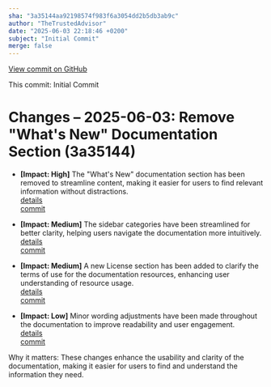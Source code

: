 ```yaml
---
sha: "3a35144aa92198574f983f6a3054dd2b5db3ab9c"
author: "TheTrustedAdvisor"
date: "2025-06-03 22:18:46 +0200"
subject: "Initial Commit"
merge: false
---
```


[View commit on GitHub](https://github.com/TheTrustedAdvisor/FabricAdoptionFramework/commit/3a35144aa92198574f983f6a3054dd2b5db3ab9c)

This commit: Initial Commit

# Changes – 2025-06-03: Remove "What's New" Documentation Section (3a35144)

- **[Impact: High]** The "What's New" documentation section has been removed to streamline content, making it easier for users to find relevant information without distractions.  
   [details](/docs/about/changes/2025-06-03-5a7d4f72ccbbd73c700b77c1b485216d1e29c0ea.md)  
   [commit](https://github.com/TheTrustedAdvisor/FabricAdoptionFramework/commit/3a35144aa92198574f983f6a3054dd2b5db3ab9c)

- **[Impact: Medium]** The sidebar categories have been streamlined for better clarity, helping users navigate the documentation more intuitively.  
   [details](/docs/about/changes/2025-08-07-428a3d2df5e70d8c5e77d1111e8edbf72439302d.md)  
   [commit](https://github.com/TheTrustedAdvisor/FabricAdoptionFramework/commit/3a35144aa92198574f983f6a3054dd2b5db3ab9c)

- **[Impact: Medium]** A new License section has been added to clarify the terms of use for the documentation resources, enhancing user understanding of resource usage.  
   [details](/docs/about/changes/2025-08-08-2fcc4ca958e093e082d40a93ab14ba804b31822d.md)  
   [commit](https://github.com/TheTrustedAdvisor/FabricAdoptionFramework/commit/3a35144aa92198574f983f6a3054dd2b5db3ab9c)

- **[Impact: Low]** Minor wording adjustments have been made throughout the documentation to improve readability and user engagement.  
   [details](/docs/about/changes/2025-08-08-29aca670872315962827412318cbc8e797896e58.md)  
   [commit](https://github.com/TheTrustedAdvisor/FabricAdoptionFramework/commit/3a35144aa92198574f983f6a3054dd2b5db3ab9c)

Why it matters: These changes enhance the usability and clarity of the documentation, making it easier for users to find and understand the information they need.
